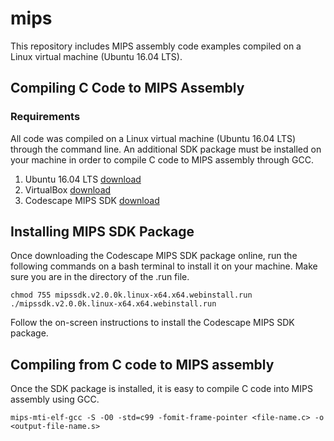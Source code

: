# mips

This repository includes MIPS assembly code examples compiled on a Linux virtual machine (Ubuntu 16.04 LTS).

## Compiling C Code to MIPS Assembly

### Requirements

All code was compiled on a Linux virtual machine (Ubuntu 16.04 LTS) through the command line. An additional SDK package must
be installed on your machine in order to compile C code to MIPS assembly through GCC. 

1. Ubuntu 16.04 LTS [download](https://www.ubuntu.com/download/desktop)
2. VirtualBox [download](https://www.virtualbox.org/wiki/Downloads)
3. Codescape MIPS SDK [download](https://www.mips.com/develop/tools/codescape-mips-sdk/)

## Installing MIPS SDK Package

Once downloading the Codescape MIPS SDK package online, run the following commands on a bash terminal to install it on your machine. 
Make sure you are in the directory of the .run file. 

```
chmod 755 mipssdk.v2.0.0k.linux-x64.x64.webinstall.run
./mipssdk.v2.0.0k.linux-x64.x64.webinstall.run
```

Follow the on-screen instructions to install the Codescape MIPS SDK package. 

## Compiling from C code to MIPS assembly

Once the SDK package is installed, it is easy to compile C code into MIPS assembly using GCC. 

```
mips-mti-elf-gcc -S -O0 -std=c99 -fomit-frame-pointer <file-name.c> -o <output-file-name.s>
```

